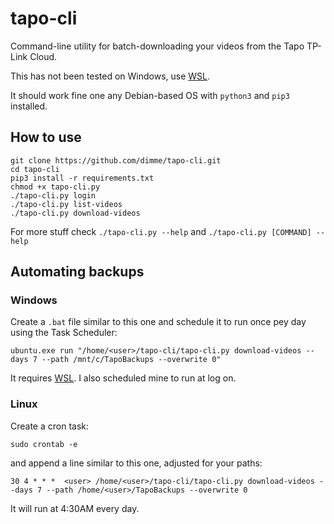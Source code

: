 # tapo-cli
Command-line utility for batch-downloading your videos from the Tapo TP-Link Cloud.

This has not been tested on Windows, use [WSL](https://learn.microsoft.com/en-us/windows/wsl/install).

It should work fine one any Debian-based OS with `python3` and `pip3` installed.

## How to use
```
git clone https://github.com/dimme/tapo-cli.git
cd tapo-cli
pip3 install -r requirements.txt
chmod +x tapo-cli.py
./tapo-cli.py login
./tapo-cli.py list-videos
./tapo-cli.py download-videos
```

For more stuff check `./tapo-cli.py --help` and `./tapo-cli.py [COMMAND] --help`

## Automating backups
### Windows
Create a `.bat` file similar to this one and schedule it to run once pey day using the Task Scheduler:
```
ubuntu.exe run "/home/<user>/tapo-cli/tapo-cli.py download-videos --days 7 --path /mnt/c/TapoBackups --overwrite 0"
```
It requires [WSL](https://learn.microsoft.com/en-us/windows/wsl/install). I also scheduled mine to run at log on.
### Linux

Create a cron task:

```
sudo crontab -e
```

and append a line similar to this one, adjusted for your paths:

```
30 4 * * *  <user> /home/<user>/tapo-cli/tapo-cli.py download-videos --days 7 --path /home/<user>/TapoBackups --overwrite 0
```

It will run at 4:30AM every day.

